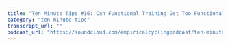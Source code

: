 ```yaml
---
title: "Ten Minute Tips #16: Can Functional Training Get Too Functional?"
category: "ten-minute-tips"
transcript_url: ""
podcast_url: "https://soundcloud.com/empiricalcyclingpodcast/ten-minute-tips-16-can-functional-training-get-too-functional"
---
```

